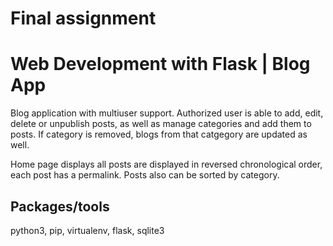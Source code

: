 # Final assignment

# Web Development with Flask | Blog App

Blog application with multiuser support. Authorized user is able to add, edit, delete or unpublish posts, as well as manage categories and add them to posts.
If category is removed, blogs from that catgegory are updated as well.

Home page displays all posts are displayed in reversed chronological order, each post has a permalink. Posts also can be sorted by category.


## Packages/tools

python3, pip, virtualenv,  flask, sqlite3

